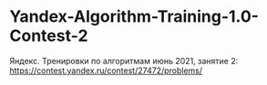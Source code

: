 # Yandex-Algorithm-Training-1.0-Contest-2
Яндекс. Тренировки по алгоритмам июнь 2021, занятие 2:
https://contest.yandex.ru/contest/27472/problems/
